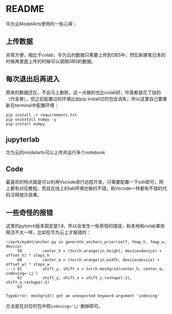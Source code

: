 # README

华为云ModelArts使用的一些心得：

## 上传数据

非常方便，相比于colab，华为云的数据只需要上传到OBS中，然后新建笔记本的时候再里面上传的时候可以调用OBS的数据。

## 每次退出后再进入

原来的数据还在，不会马上删除，这一点做的也比colab好，毕竟都是花了钱的（代金券），但之前配置过的环境比如pip install过的包会消失，所以这里自己要重新在terminal中配置环境：

```shell
pip install -r requirements.txt
pip uninstall numpy -y
pip install numpy
```

## jupyterlab

华为云的modelarts可以上传并运行多个notebook

## Code

最喜欢的特点就是可以利用Vscode进行远程开发，只需要配置一下ssh即可，网上都有对应教程。而且在线上的lab环境也做的不错，和Vscode一样都有不错的代码注释提示效果。

## 一些奇怪的报错

这里的pytorch版本固定是1.8，所以会发生一些奇怪的错误，和本地和colab某些用法不太一样，比如在华为云上才报错的：


```shell
~/work/mydet/anchor.py in generate_anchors_prior(self, fmap_h, fmap_w, device)
     59         center_h = (torch.arange(in_height, device=device) + offset_h) * steps_h
     60         center_w = (torch.arange(in_width, device=device) + offset_w) * steps_w
---> 61         shift_y, shift_x = torch.meshgrid(center_h, center_w, indexing='ij')
     62         shift_y, shift_x = shift_y.reshape(-1), shift_x.reshape(-1)
     63 

TypeError: meshgrid() got an unexpected keyword argument 'indexing'
```

方法是在对应的包中把`indexing='ij'`删掉即可。